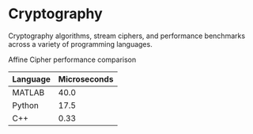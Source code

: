 # Cryptography
Cryptography algorithms, stream ciphers, and performance benchmarks across a variety of programming languages.

Affine Cipher performance comparison

| Language | Microseconds |
| -------- | ------------ |
| MATLAB   | 40.0         |
| Python   | 17.5         |
| C++      | 0.33         |
